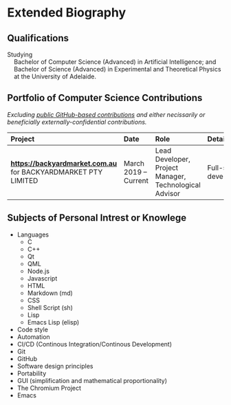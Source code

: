 # Extended Biography

## Qualifications

Studying<br/>
&nbsp;&nbsp;&nbsp;&nbsp;Bachelor of Computer Science (Advanced) in Artificial Intelligence; and<br/>
&nbsp;&nbsp;&nbsp;&nbsp;Bachelor of Science (Advanced) in Experimental and Theoretical Physics<br/>
&nbsp;&nbsp;&nbsp;&nbsp;at the University of Adelaide.<br/>

## Portfolio of Computer Science Contributions

*Excluding [public GitHub-based contributions](http://github.com/rzjnzk) and either necissarily or beneficially externally-confidential contributions.*

| **Project** | **Date** | **Role** | **Details** |
| :--- | :--- | :--- | :--- |
| **https://backyardmarket.com.au** for BACKYARDMARKET PTY LIMITED | March 2019 – Current | Lead Developer, Project Manager, Technological Advisor | Full-stack development |

## Subjects of Personal Intrest or Knowlege

- Languages
    - C
    - C++
    - Qt
    - QML
    - Node.js
    - Javascript
    - HTML
    - Markdown (md)
    - CSS
    - Shell Script (sh)
    - Lisp
    - Emacs Lisp (elisp)
- Code style
- Automation
- CI/CD (Continous Integration/Continous Development)
- Git
- GitHub
- Software design principles
- Portability
- GUI (simplification and mathematical proportionality)
- The Chromium Project
- Emacs
<!--stackedit_data:
eyJoaXN0b3J5IjpbLTIwNjQzODMyMzQsMTMyODE0NzUxMCwtNj
AwMjcxMDE1XX0=
-->
